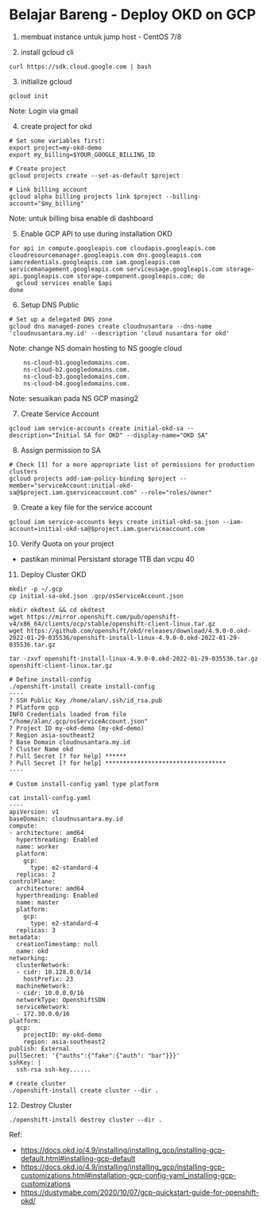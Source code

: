 # Belajar Bareng - Deploy OKD on GCP

1. membuat instance untuk jump host - CentOS 7/8

2. install gcloud cli
```
curl https://sdk.cloud.google.com | bash
```
3. initialize gcloud
```
gcloud init
```
Note: Login via gmail

4. create project for okd
```
# Set some variables first:
export project=my-okd-demo
export my_billing=$YOUR_GOOGLE_BILLING_ID

# Create project
gcloud projects create --set-as-default $project

# Link billing account
gcloud alpha billing projects link $project --billing-account="$my_billing"
```
Note: untuk billing bisa enable di dashboard

5. Enable GCP API to use during installation OKD
```
for api in compute.googleapis.com cloudapis.googleapis.com cloudresourcemanager.googleapis.com dns.googleapis.com iamcredentials.googleapis.com iam.googleapis.com servicemanagement.googleapis.com serviceusage.googleapis.com storage-api.googleapis.com storage-component.googleapis.com; do
  gcloud services enable $api
done
```

6. Setup DNS Public
```
# Set up a delegated DNS zone
gcloud dns managed-zones create cloudnusantara --dns-name 'cloudnusantara.my.id' --description 'cloud nusantara for okd'
```
Note: change NS domain hosting to NS google cloud
```
    ns-cloud-b1.googledomains.com.
    ns-cloud-b2.googledomains.com.
    ns-cloud-b3.googledomains.com.
    ns-cloud-b4.googledomains.com. 
```
Note: sesuaikan pada NS GCP masing2

7. Create Service Account
```
gcloud iam service-accounts create initial-okd-sa --description="Initial SA for OKD" --display-name="OKD SA"
```

8. Assign permission to SA
```
# Check [1] for a more appropriate list of permissions for production clusters
gcloud projects add-iam-policy-binding $project --member="serviceAccount:initial-okd-sa@$project.iam.gserviceaccount.com" --role="roles/owner"
```

9. Create a key file for the service account 
```
gcloud iam service-accounts keys create initial-okd-sa.json --iam-account=initial-okd-sa@$project.iam.gserviceaccount.com
```

10. Verify Quota on your project
- pastikan minimal Persistant storage 1TB dan vcpu 40

11. Deploy Cluster OKD
```
mkdir -p ~/.gcp
cp initial-sa-okd.json .gcp/osServiceAccount.json

mkdir okdtest && cd okdtest
wget https://mirror.openshift.com/pub/openshift-v4/x86_64/clients/ocp/stable/openshift-client-linux.tar.gz
wget https://github.com/openshift/okd/releases/download/4.9.0-0.okd-2022-01-29-035536/openshift-install-linux-4.9.0-0.okd-2022-01-29-035536.tar.gz

tar -zxvf openshift-install-linux-4.9.0-0.okd-2022-01-29-035536.tar.gz openshift-client-linux.tar.gz

# Define install-config
./openshift-install create install-config
----
? SSH Public Key /home/alan/.ssh/id_rsa.pub
? Platform gcp
INFO Credentials loaded from file "/home/alan/.gcp/osServiceAccount.json" 
? Project ID my-okd-demo (my-okd-demo)
? Region asia-southeast2
? Base Domain cloudnusantara.my.id
? Cluster Name okd
? Pull Secret [? for help] ******
? Pull Secret [? for help] **********************************
----

# Custom install-config yaml type platform

cat install-config.yaml
----
apiVersion: v1
baseDomain: cloudnusantara.my.id
compute:
- architecture: amd64
  hyperthreading: Enabled
  name: worker
  platform:
    gcp:
      type: e2-standard-4
  replicas: 2
controlPlane:
  architecture: amd64
  hyperthreading: Enabled
  name: master
  platform:
    gcp:
      type: e2-standard-4
  replicas: 3
metadata:
  creationTimestamp: null
  name: okd
networking:
  clusterNetwork:
  - cidr: 10.128.0.0/14
    hostPrefix: 23
  machineNetwork:
  - cidr: 10.0.0.0/16
  networkType: OpenshiftSDN
  serviceNetwork:
  - 172.30.0.0/16
platform:
  gcp:
    projectID: my-okd-demo
    region: asia-southeast2
publish: External
pullSecret: '{"auths":{"fake":{"auth": "bar"}}}'
sshKey: |
  ssh-rsa ssh-key......

# create cluster
./openshift-install create cluster --dir .
```

12. Destroy Cluster
```
./openshift-install destroy cluster --dir .
```

Ref: 
- https://docs.okd.io/4.9/installing/installing_gcp/installing-gcp-default.html#installing-gcp-default
- https://docs.okd.io/4.9/installing/installing_gcp/installing-gcp-customizations.html#installation-gcp-config-yaml_installing-gcp-customizations
- https://dustymabe.com/2020/10/07/gcp-quickstart-guide-for-openshift-okd/